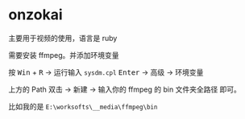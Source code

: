 # onzokai

主要用于视频的使用，语言是 ruby

需要安装 ffmpeg。并添加环境变量

按 <kbd>Win</kbd> + <kbd>R</kbd> -> 运行输入 `sysdm.cpl` <kbd>Enter</kbd> -> 高级 -> 环境变量

上方的 Path 双击 -> 新建 -> 输入你的 ffmpeg 的 bin 文件夹全路径 即可。

比如我的是 `E:\worksofts\__media\ffmpeg\bin`
